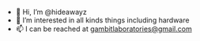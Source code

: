 - 👋 Hi, I’m @hideawayz
- 👀 I’m interested in all kinds things including hardware
- 📫 I can be reached at gambitlaboratories@gmail.com

<!---
hideawayz/hideawayz is a ✨ special ✨ repository because its `README.md` (this file) appears on your GitHub profile.
You can click the Preview link to take a look at your changes.
--->
